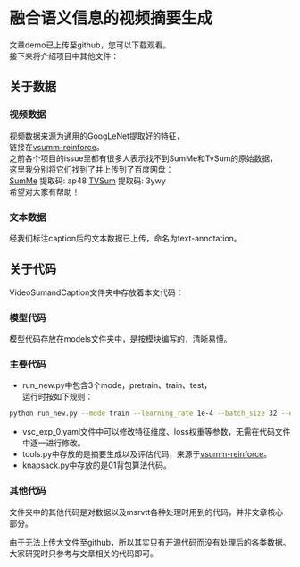 # 融合语义信息的视频摘要生成
文章demo已上传至github，您可以下载观看。  
接下来将介绍项目中其他文件：  

##    关于数据
###   视频数据  
视频数据来源为通用的GoogLeNet提取好的特征，  
链接在[vsumm-reinforce](https://github.com/huarui1996/pytorch-vsumm-reinforce)。  
之前各个项目的issue里都有很多人表示找不到SumMe和TvSum的原始数据，  
这里我分别将它们找到了并上传到了百度网盘：  
[SumMe](https://pan.baidu.com/s/1OzC788NS5RV5YeKf5KLZAQ) 提取码: ap48 [TVSum](https://pan.baidu.com/s/1iKh2jxr71f82w87rdg5UzA) 提取码: 3ywy  
希望对大家有帮助！  
###   文本数据  
经我们标注caption后的文本数据已上传，命名为text-annotation。  
  
##    关于代码
VideoSumandCaption文件夹中存放着本文代码：  
###   模型代码  
模型代码存放在models文件夹中，是按模块编写的，清晰易懂。
###   主要代码
* run_new.py中包含3个mode，pretrain、train、test，  
运行时按如下规则：  
```bash
python run_new.py --mode train --learning_rate 1e-4 --batch_size 32 --epochs 30
```
* vsc_exp_0.yaml文件中可以修改特征维度、loss权重等参数，无需在代码文件中逐一进行修改。  
* tools.py中存放的是摘要生成以及评估代码，来源于[vsumm-reinforce](https://github.com/huarui1996/pytorch-vsumm-reinforce)。
* knapsack.py中存放的是01背包算法代码。  
###   其他代码  
文件夹中的其他代码是对数据以及msrvtt各种处理时用到的代码，并非文章核心部分。  

由于无法上传大文件至github，所以其实只有开源代码而没有处理后的各类数据。  
大家研究时只参考与文章相关的代码即可。
